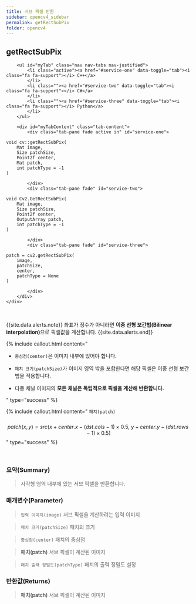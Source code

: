 ```yaml
---
title: 서브 픽셀 반환
sidebar: opencv4_sidebar
permalink: getRectSubPix
folder: opencv4
---
```


<div class="row">
    <div class="col-lg-12">
        <h2 class="page-header">getRectSubPix</h2>
    </div>
    <div class="col-lg-12">

        <ul id="myTab" class="nav nav-tabs nav-justified">
            <li class="active"><a href="#service-one" data-toggle="tab"><i class="fa fa-support"></i> C++</a>
            </li>
            <li class=""><a href="#service-two" data-toggle="tab"><i class="fa fa-support"></i> C#</a>
            </li>
            <li class=""><a href="#service-three" data-toggle="tab"><i class="fa fa-support"></i> Python</a>
            </li>
        </ul>

        <div id="myTabContent" class="tab-content">
            <div class="tab-pane fade active in" id="service-one">
<pre class="prettyprint"><code class="language-cpp">void cv::getRectSubPix(
    Mat image,
    Size patchSize,
    Point2f center,
    Mat patch,
    int patchType = -1
)</code></pre>
            </div>
            <div class="tab-pane fade" id="service-two">
<pre class="prettyprint"><code class="language-cs">void Cv2.GetRectSubPix(
    Mat image,
    Size patchSize,
    Point2f center,
    OutputArray patch,
    int patchType = -1
)</code></pre>
            </div>
            <div class="tab-pane fade" id="service-three">
<pre class="prettyprint"><code class="language-py">patch = cv2.getRectSubPix(
    image,
    patchSize,
    center,
    patchType = None
)</code></pre>
            </div>
        </div>
    </div>
</div>

<br>

{{site.data.alerts.note}}
좌표가 정수가 아니라면 <b>이중 선형 보간법(Bilinear interpolation)</b>으로 픽셀값을 계산합니다.
{{site.data.alerts.end}}

{% include callout.html content="

- `중심점(center)`은 이미지 내부에 있어야 합니다.
  
- `패치 크기(patchSize)`가 이미지 영역 밖을 포함한다면 해당 픽셀은 이중 선형 보간법을 적용합니다. 
  
- 다중 채널 이미지의 **모든 채널은 독립적으로 픽셀을 계산해 반환합니다.**
  
" type="success" %}

{% include callout.html content="
`패치(patch)`
<br><br>
$$ patch(x, y) = src(x + center.x - (dst.cols - 1) \times 0.5, \ y + center.y - (dst.rows − 1) \times 0.5 ) $$
" type="success" %}

<br>

### 요약(Summary)

> 사각형 영역 내부에 있는 서브 픽셀을 반환합니다.

### 매개변수(Parameter)

> `입력 이미지(image)` 서브 픽셀을 계산하려는 입력 이미지

> `패치 크기(patchSize)` 패치의 크기

> `중심점(center)` 패치의 중심점

> <a data-toggle="tooltip" data-original-title="{{site.data.glossary.only_C_CS}}">패치(patch)</a> 서브 픽셀이 계산된 이미지

> `패치 출력 정밀도(patchType)` 패치의 출력 정밀도 설정

### 반환값(Returns)

> <a data-toggle="tooltip" data-original-title="{{site.data.glossary.only_Python}}">패치(patch)</a> 서브 픽셀이 계산된 이미지